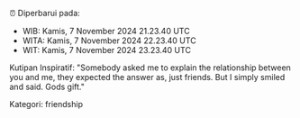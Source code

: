 ⏰ Diperbarui pada:
- WIB: Kamis, 7 November 2024 21.23.40 UTC
- WITA: Kamis, 7 November 2024 22.23.40 UTC
- WIT: Kamis, 7 November 2024 23.23.40 UTC

Kutipan Inspiratif:
"Somebody asked me to explain the relationship between you and me, they expected the answer as, just friends. But I simply smiled and said. Gods gift."


Kategori: friendship

